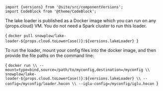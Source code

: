 ```mdx-code-block
import {versions} from '@site/src/componentVersions';
import CodeBlock from '@theme/CodeBlock';
```

<p>The lake loader is published as a Docker image which you can run on any {props.cloud} VM.  You do not need a Spark cluster to run this loader.</p>

<CodeBlock language="bash">{
`docker pull snowplow/lake-loader-${props.cloud.toLowerCase()}:${versions.lakeLoader}
`}</CodeBlock>

To run the loader, mount your config files into the docker image, and then provide the file paths on the command line:

<CodeBlock language="bash">{
`docker run \\
  --mount=type=bind,source=/path/to/myconfig,destination=/myconfig \\
  snowplow/lake-loader-${props.cloud.toLowerCase()}:${versions.lakeLoader} \\
  --config=/myconfig/loader.hocon \\
  --iglu-config=/myconfig/iglu.hocon
`}</CodeBlock>


